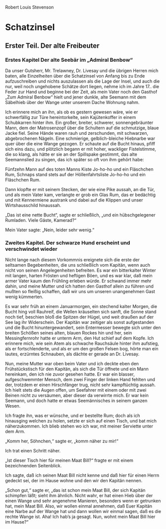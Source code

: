 Robert Louis Stevenson

# Schatzinsel

## Erster Teil. Der alte Freibeuter

### Erstes Kapitel Der alte Seebär im „Admiral Benbow“

Da unser Gutsherr, Mr. Trelawney, Dr. Livesay und die übrigen Herren mich baten, alle Einzelheiten über die Schatzinsel von Anfang bis zu Ende aufzuschreiben und nichts auszulassen als die Lage der Insel, und auch die nur, weil noch ungehobene Schätze dort liegen, nehme ich im Jahre 17.. die Feder zur Hand und beginne bei der Zeit, als mein Vater noch den Gasthof „Zum Admiral Benbow“ hielt und jener dunkle, alte Seemann mit dem Säbelhieb über der Wange unter unserem Dache Wohnung nahm.

Ich erinnere mich an ihn, als ob es gestern gewesen wäre, wie er schwerfällig zur Türe hereintorkelte, sein Kajütenkoffer in einem Schubkarren hinter ihm. Ein großer, breiter, schwerer, sonnengebräunter Mann, dem der Matrosenzopf über die Schultern auf die schmutzige, blaue Jacke fiel. Seine Hände waren rauh und zerschunden, mit schwarzen, abgebrochenen Nägeln. Eine schmierige, gelblich-bleiche Hiebnarbe war quer über die eine Wange gezogen. Er schaute auf die Bucht hinaus, pfiff sich eins dazu, und plötzlich begann er mit hoher, wackliger Fistelstimme, die so klang, als hätte er sie an der Spillspake gestimmt, das alte Seemannslied zu singen, das ich später so oft von ihm gehört habe:

Fünfzehn Mann auf des toten Manns Kiste Jo-ho-ho und ein Fläschchen Rum,
Schnaps stand stets auf der Höllenfahrtsliste  Jo-ho-ho und ein Fläschchen Rum.

Dann klopfte er mit seinem Stecken, der wie eine Pike aussah, an die Tür, und als mein Vater kam, verlangte er grob ein Glas Rum, das er bedächtig und mit Kennermiene austrank und dabei auf die Klippen und unser Wirtshausschild hinaussah.

„Das ist eine nette Bucht“, sagte er schließlich, „und ein hübschgelegener Rumladen. Viele Gäste, Kamerad?“

Mein Vater sagte: „Nein, leider sehr wenig.“

### Zweites Kapitel. Der schwarze Hund erscheint und verschwindet wieder

Nicht lange nach diesem Vorkommnis ereignete sich die erste der seltsamen Begebenheiten, die uns schließlich vom Kapitän, wenn auch nicht von seinen Angelegenheiten befreiten. Es war ein bitterkalter Winter mit langen, harten Frösten und heftigen Böen, und es war klar, daß mein armer Vater kaum den Frühling erleben würde. Er schwand immer mehr dahin, und meine Mutter und ich hatten den Gasthof allein zu führen und mußten so fleißig schaffen, daß wir uns um unseren unangenehmen Gast wenig kümmerten.

Es war sehr früh an einem Januarmorgen, ein stechend kalter Morgen, die Bucht hing voll Rauhreif, die Wellen kräuselten sich sanft, die Sonne stand noch tief, beschien bloß die Spitzen der Hügel, und weit draußen auf der See lag ihr Widerschein. Der Kapitän war zeitiger als sonst aufgestanden und die Bucht hinuntergewandert, sein Entermesser bewegte sich unter den breiten Schößen seines alten, blauen Rockes hin und her, sein Messingfernrohr hatte er unterm Arm, den Hut schief auf dem Kopfe. Ich erinnere mich, wie sein Atem als schwache Rauchsäule hinter ihm aufstieg, als er fortschlenderte, und als er um den großen Felsen bog, hörte man ein lautes, erzürntes Schnauben, als dächte er gerade an Dr. Livesay.

Nun, meine Mutter war oben beim Vater und ich deckte eben den Frühstückstisch für den Kapitän, als sich die Tür öffnete und ein Mann hereinkam, den ich nie zuvor gesehen hatte. Er war ein blasser, aufgeschwemmter Mensch, dem zwei Finger der linken Hand fehlten und der, trotzdem er einen Hirschfänger trug, nicht sehr kampftüchtig aussah. Ich hielt stets die Augen offen, um Seefahrer mit einem oder mit zwei Beinen nicht zu versäumen, aber dieser da verwirrte mich. Er war kein Seemann, und doch hatte er etwas Seemännisches in seinem ganzen Wesen.

Ich fragte ihn, was er wünsche, und er bestellte Rum; doch als ich hinausging welchen zu holen, setzte er sich auf einen Tisch, und bat mich näherzukommen. Ich blieb stehen wo ich war, mit meiner Serviette unter dem Arm.

„Komm her, Söhnchen,“ sagte er, „komm näher zu mir!“

Ich trat einen Schritt näher.

„Ist dieser Tisch hier für meinen Maat Bill?“ fragte er mit einem bezeichnenden Seitenblick.

Ich sagte, daß ich seinen Maat Bill nicht kenne und daß hier für einen Herrn gedeckt sei, der im Hause wohne und den wir den Kapitän nennen.

„Schon gut,“ sagte er, „das ist schon mein Maat Bill, der sich Kapitän schimpfen läßt; sieht ihm ähnlich. Nicht wahr, er hat einen Hieb über der einen Wange und sehr angenehme Manieren, besonders wenn er getrunken hat, mein Maat Bill. Also, wir wollen einmal annehmen, daß Euer Kapitän eine Narbe auf der Wange hat und dann wollen wir einmal sagen, daß es die rechte Wange ist. Aha! Ich hab’s ja gesagt. Nun, wohnt mein Maat Bill hier im Hause?“
